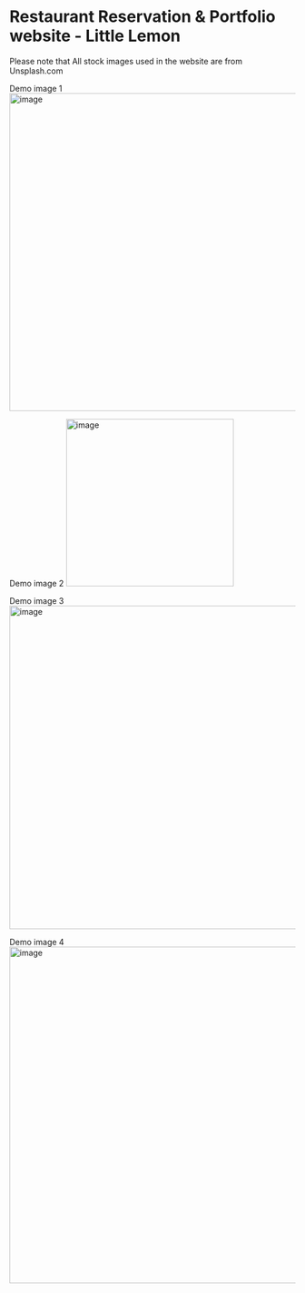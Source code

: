 # Restaurant Reservation & Portfolio website - Little Lemon

Please note that All stock images used in the website are from Unsplash.com

Demo image 1
<img width="560" alt="image" src="https://github.com/NehaChawdipande/LittleLemon/assets/51154883/d7288123-5b02-4d0e-8875-6fe20bf81dda">

Demo image 2
<img width="295" alt="image" src="https://github.com/NehaChawdipande/LittleLemon/assets/51154883/894a3e37-50a4-4239-a450-a62a6b39ff5b">

Demo image 3
<img width="570" alt="image" src="https://github.com/NehaChawdipande/LittleLemon/assets/51154883/52037128-9c2f-44fa-a4d8-d741697a1c07">

Demo image 4
<img width="593" alt="image" src="https://github.com/NehaChawdipande/LittleLemon/assets/51154883/35304dbb-e63e-4238-8da5-edf027819054">
